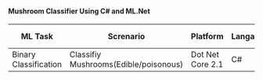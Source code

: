 #### Mushroom Classifier Using C# and ML.Net
| ML Task        | Screnario        | Platform  | Langauge  | ML.NET version| Algorithms| Data type| App type |
| ------------- | ------------- | ----- | ------ |--------------|----------| ------ | ------ |
| Binary Classification      | Classifiy Mushrooms(Edible/poisonous) | Dot Net Core 2.1|C# | V 1.3.1 | AveragedPerceptron and OneVersusAll | csv file| Console app |
